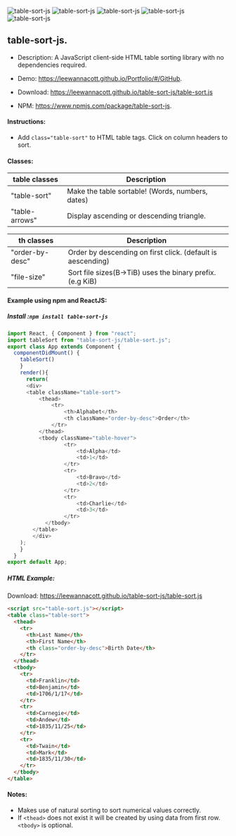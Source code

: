 ![table-sort-js](https://img.shields.io/npm/v/table-sort-js)
![table-sort-js](https://img.shields.io/npm/dt/table-sort-js)
![table-sort-js](https://img.shields.io/github/repo-size/leewannacott/table-sort-js)
![table-sort-js](https://img.shields.io/github/license/LeeWannacott/table-sort-js)
![table-sort-js](https://img.shields.io/github/workflow/status/leewannacott/table-sort-js/Jest%20CI%20-%20Automated%20testing%20of%20table%20sorting.?label=tests)

## table-sort-js.

- Description: A JavaScript client-side HTML table sorting library with no dependencies required.

- Demo: https://leewannacott.github.io/Portfolio/#/GitHub.

- Download: https://leewannacott.github.io/table-sort-js/table-sort.js

- NPM: https://www.npmjs.com/package/table-sort-js.

#### Instructions: 
- Add `class="table-sort"` to HTML table tags. Click on column headers to sort.

#### Classes:

| table classes  | Description                                      |
| -------------- | ------------------------------------------------ |
| "table-sort"   | Make the table sortable! (Words, numbers, dates) |
| "table-arrows" | Display ascending or descending triangle.        |

| th classes      | Description                                                 |
| --------------- | ----------------------------------------------------------- |
| "order-by-desc" | Order by descending on first click. (default is aescending) |
| "file-size"     | Sort file sizes(B->TiB) uses the binary prefix. (e.g KiB)   |

#### Example using npm and ReactJS:

##### Install :`npm install table-sort-js`

```javascript
import React, { Component } from "react";
import tableSort from "table-sort-js/table-sort.js";
export class App extends Component {
  componentDidMount() {
    tableSort()
    }
    render(){
      return(
      <div>
      <table className="table-sort">
          <thead>
              <tr>
                  <th>Alphabet</th>
                  <th className="order-by-desc">Order</th>
              </tr>
          </thead>
          <tbody className="table-hover">
                  <tr>
                      <td>Alpha</td>
                      <td>1</td>
                  </tr>
                  <tr>
                      <td>Bravo</td>
                      <td>2</td>
                  </tr>
                  <tr>
                      <td>Charlie</td>
                      <td>3</td>
                  </tr>
            </tbody>
        </table>
        </div>
    );
    }
  }
export default App;
```

##### HTML Example:

Download: https://leewannacott.github.io/table-sort-js/table-sort.js
```html
<script src="table-sort.js"></script>
<table class="table-sort">
  <thead>
    <tr>
      <th>Last Name</th>
      <th>First Name</th>
      <th class="order-by-desc">Birth Date</th>
    </tr>
  </thead>
  <tbody>
    <tr>
      <td>Franklin</td>
      <td>Benjamin</td>
      <td>1706/1/17</td>
    </tr>
    <tr>
      <td>Carnegie</td>
      <td>Andew</td>
      <td>1835/11/25</td>
    </tr>
    <tr>
      <td>Twain</td>
      <td>Mark</td>
      <td>1835/11/30</td>
    </tr>
  </tbody>
</table>
```

#### Notes:

- Makes use of natural sorting to sort numerical values correctly.
- If `<thead>` does not exist it will be created by using data from first row. `<tbody>` is optional.
